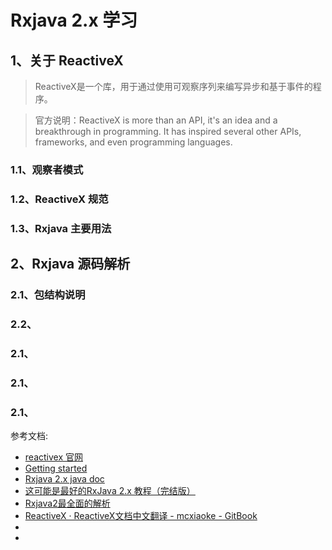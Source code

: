# Rxjava 2.x 学习

## 1、关于 ReactiveX
> ReactiveX是一个库，用于通过使用可观察序列来编写异步和基于事件的程序。

> 官方说明：ReactiveX is more than an API, it's an idea and a breakthrough in programming. It has inspired several other APIs, frameworks, and even programming languages.

### 1.1、观察者模式

### 1.2、ReactiveX 规范

### 1.3、Rxjava 主要用法


## 2、Rxjava 源码解析
### 2.1、包结构说明
### 2.2、
### 2.1、
### 2.1、
### 2.1、



参考文档:
* [reactivex 官网](http://reactivex.io/)
* [Getting started](https://github.com/ReactiveX/RxJava)
* [Rxjava 2.x java doc](http://reactivex.io/RxJava/2.x/javadoc/)
* [这可能是最好的RxJava 2.x 教程（完结版）](https://www.jianshu.com/p/0cd258eecf60)
* [Rxjava2最全面的解析](https://juejin.im/post/5a43a842f265da432d2863ab)
* [ReactiveX · ReactiveX文档中文翻译 - mcxiaoke - GitBook](https://mcxiaoke.gitbooks.io/rxdocs/content/Intro.html)
* []()
* []()